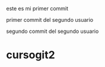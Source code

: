 este es mi primer commit

primer commit del segundo usuario

segundo commit del segundo usuario


# cursogit2